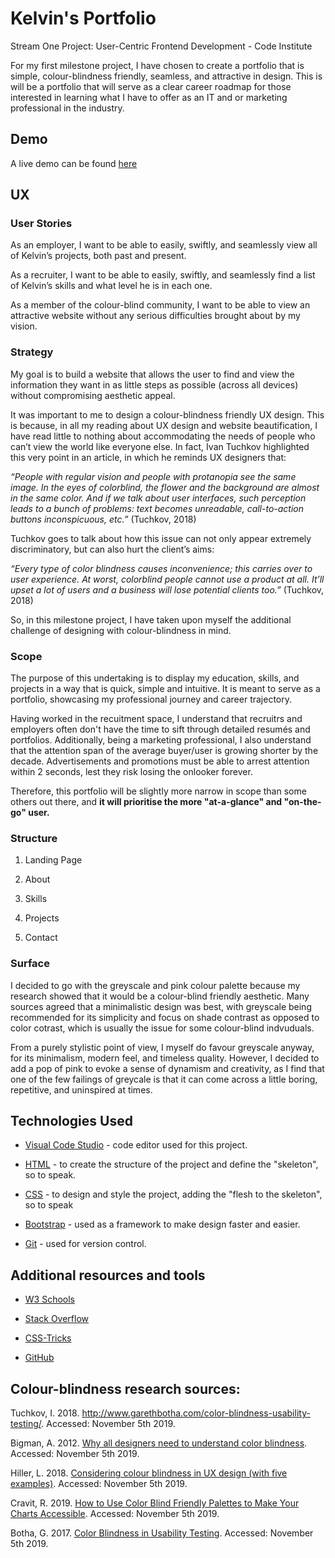 # Kelvin's Portfolio

Stream One Project: User-Centric Frontend Development - Code Institute

For my first milestone project, I have chosen to create a portfolio that is simple, colour-blindness friendly, seamless, and attractive in design. This is will be a portfolio that will serve as a clear career roadmap for those interested in learning what I have to offer as an IT and or marketing professional in the industry. 

## Demo 
 A live demo can be found [here](https://kel151.github.io/1stmilestoneproject/)

## UX
### User Stories
As an employer, I want to be able to easily, swiftly, and seamlessly view all of Kelvin’s projects, both past and present.<p>
As a recruiter, I want to be able to easily, swiftly, and seamlessly find a list of Kelvin’s skills and what level he is in each one.<p>
As a member of the colour-blind community, I want to be able to view an attractive website without any serious difficulties brought about by my vision.<p>

### Strategy
My goal is to build a website that allows the user to find and view the information they want in as little steps as possible (across all devices) without compromising aesthetic appeal.<p>
It was important to me to design a colour-blindness friendly UX design. This is because, in all my reading about UX design and website beautification, I have read little to nothing about accommodating the needs of people who can’t view the world like everyone else. In fact, Ivan Tuchkov highlighted this very point in an article, in which he reminds UX designers that:<p>
<i>“People with regular vision and people with protanopia see the same image. In the eyes of colorblind, the flower and the background are almost in the same color. And if we talk about user interfaces, such perception leads to a bunch of problems: text becomes unreadable, call-to-action buttons inconspicuous, etc.”</i> (Tuchkov, 2018)<p>
Tuchkov goes to talk about how this issue can not only appear extremely discriminatory, but can also hurt the client’s aims:<p>
<i>“Every type of color blindness causes inconvenience; this carries over to user experience. At worst, colorblind people cannot use a product at all. It’ll upset a lot of users and a business will lose potential clients too.”</i> (Tuchkov, 2018)<p>
So, in this milestone project, I have taken upon myself the additional challenge of designing with colour-blindness in mind. 

### Scope
The purpose of this undertaking is to display my education, skills, and projects in a way that is quick, simple and intuitive. It is meant to serve as a portfolio, showcasing my professional journey and career trajectory.<p>
  
Having worked in the recuitment space, I understand that recruitrs and employers often don't have the time to sift through detailed resumés and portfolios. Additionally, being a marketing professional, I also understand that the attention span of the average buyer/user is growing shorter by the decade. Advertisements and promotions must be able to arrest attention within 2 seconds, lest they risk losing the onlooker forever.<p>

Therefore, this portfolio will be slightly more narrow in scope than some others out there, and <strong>it will prioritise the more "at-a-glance" and "on-the-go" user.</strong>

### Structure
<ol>
  <li>Landing Page</li><p>
  <li>About</li><p>
  <li>Skills</li><p>
  <li>Projects</li><p>
  <li>Contact</li><p>
</ol>

### Surface
I decided to go with the greyscale and pink colour palette because my research showed that it would be a colour-blind friendly aesthetic. Many sources agreed that a minimalistic design was best, with greyscale being recommended for its simplicity and focus on shade contrast as opposed to color cotrast, which is usually the issue for some colour-blind indvuduals.<p>

From a purely stylistic point of view, I myself do favour greyscale anyway, for its minimalism, modern feel, and timeless quality. However, I decided to add a pop of pink to evoke a sense of dynamism and creativity, as I find that one of the few failings of greycale is that it can come across a little boring, repetitive, and uninspired at times. <p>
  
## Technologies Used
<ul>
    <li><a href="https://code.visualstudio.com/">Visual Code Studio</a> - code editor used for this project.<p></li>
    <li><a href="https://en.wikipedia.org/wiki/HTML">HTML</a> - to create the structure of the project and define the "skeleton", so to     speak.<p></li>
    <li><a href="https://en.wikipedia.org/wiki/Cascading_Style_Sheets">CSS</a> - to design and style the project, adding the "flesh to       the skeleton", so to speak<p></li>
    <li><a href="https://getbootstrap.com/">Bootstrap</a> - used as a framework to make design faster and easier.<p></li>
    <li><a href="https://git-scm.com/">Git</a> - used for version control.<p></li>
</ul>
  
## Additional resources and tools
<ul>
  <li><a href="https://www.w3schools.com/">W3 Schools</a><p></li>
  <li><a href="https://stackoverflow.com/">Stack Overflow</a><p></li>
  <li><a href="https://css-tricks.com/">CSS-Tricks</a><p></li></li>
  <li><a href="https://github.com/">GitHub</a>
</ul>

## Colour-blindness research sources:
Tuchkov, I. 2018. http://www.garethbotha.com/color-blindness-usability-testing/. Accessed: November 5th 2019.<p>

Bigman, A. 2012. <a href="https://99designs.ie/blog/tips/designers-need-to-understand-color-blindness/">Why all designers need to understand color blindness</a>. Accessed: November 5th 2019.

Hiller, L. 2018. <a href="https://econsultancy.com/considering-colour-blindness-in-ux-design-with-five-examples/">Considering colour blindness in UX design (with five examples)</a>. Accessed: November 5th 2019.
  
Cravit, R. 2019. <a href="https://venngage.com/blog/color-blind-friendly-palette/">How to Use Color Blind Friendly Palettes to Make Your Charts Accessible</a>. Accessed: November 5th 2019.

Botha, G. 2017. <a href="http://www.garethbotha.com/color-blindness-usability-testing/">Color Blindness in Usability Testing</a>. Accessed: November 5th 2019.
